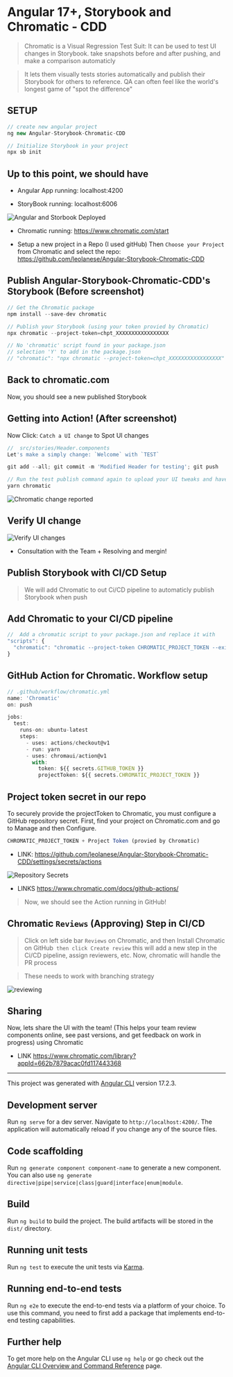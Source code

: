 # Angular 17+, Storybook and Chromatic - CDD

> Chromatic is a Visual Regression Test Suit: It can be used to test UI changes in Storybook.
 take snapshots before and after pushing, and make a comparison automaticly

> It lets them visually tests stories automatically and publish their Storybook for others to reference. QA can often feel like the world's longest game of "spot the difference"

## SETUP

```js
// create new angular project
ng new Angular-Storybook-Chromatic-CDD

// Initialize Storybook in your project
npx sb init
```

## Up to this point, we should have

- Angular App running:
localhost:4200

- StoryBook running:
localhost:6006

![Angular and Storbook Deployed](./src/app/assets/AngularAndStorybookDeployed.png)

- Chromatic running:
https://www.chromatic.com/start

- Setup a new project in a Repo (I used gitHub)
Then `Choose your Project` from Chromatic and select the repo:
https://github.com/leolanese/Angular-Storybook-Chromatic-CDD

## Publish Angular-Storybook-Chromatic-CDD's Storybook (Before screenshot)

```js
// Get the Chromatic package
npm install --save-dev chromatic

// Publish your Storybook (using your token provied by Chromatic)
npx chromatic --project-token=chpt_XXXXXXXXXXXXXXXXX

// No 'chromatic' script found in your package.json
// selection 'Y' to add in the package.json
// "chromatic": "npx chromatic --project-token=chpt_XXXXXXXXXXXXXXXXX"
```

## Back to chromatic.com
Now,  you should see a new published Storybook

## Getting into Action! (After screenshot)
Now Click: `Catch a UI change` to Spot UI changes

```js
//  src/stories/Header.components
Let's make a simply change: `Welcome` with `TEST`

git add --all; git commit -m 'Modified Header for testing'; git push

// Run the test publish command again to upload your UI tweaks and have Chromatic catch your changes
yarn chromatic
```

![Chromatic change reported](./src/app/assets/componentChanged.png)

## Verify UI change

![Verify UI changes](./src/app/assets/VerifyUIChanges.png)

- Consultation with the Team + Resolving and mergin!


## Publish Storybook with CI/CD Setup

> We will add Chromatic to out Ci/CD pipeline to automaticly publish Storybook when push

## Add Chromatic to your CI/CD pipeline

```js
//  Add a chromatic script to your package.json and replace it with
"scripts": {
  "chromatic": "chromatic --project-token CHROMATIC_PROJECT_TOKEN --exit-zero-on-changes"
}
```

## GitHub Action for Chromatic. Workflow setup

```js
// .github/workflow/chromatic.yml
name: 'Chromatic'
on: push

jobs:
  test:
    runs-on: ubuntu-latest
    steps:
      - uses: actions/checkout@v1
      - run: yarn
      - uses: chromaui/action@v1
        with:
          token: ${{ secrets.GITHUB_TOKEN }}
          projectToken: ${{ secrets.CHROMATIC_PROJECT_TOKEN }}
```

## Project token secret  in our repo

To securely provide the projectToken to Chromatic, you must configure a GitHub repository secret. First, find your project on Chromatic.com and go to Manage and then Configure.

```js
CHROMATIC_PROJECT_TOKEN + Project Token (provied by Chromatic)
```

- LINK:
https://github.com/leolanese/Angular-Storybook-Chromatic-CDD/settings/secrets/actions

![Repository Secrets](./src/app/assets/RepositorySecrets.png)

- LINKS
https://www.chromatic.com/docs/github-actions/


> Now, we should see the Action running in GitHub!

## Chromatic `Reviews` (Approving) Step in CI/CD

> Click on left side bar `Reviews` on Chromatic, and then Install Chromatic on GitHub` then click Create review` this will add a new step in the Ci/CD pipeline, assign reviewers, etc. Now, chromatic will handle the PR process

> These needs to work with branching strategy

![reviewing](./src/app/assets/Reviewing.png)

## Sharing

Now, lets share the UI with the team! (This helps your team review components online, see past versions, and get feedback on work in progress) using Chromatic

- LINK
https://www.chromatic.com/library?appId=662b7879acac0fd117443368

---

This project was generated with [Angular CLI](https://github.com/angular/angular-cli) version 17.2.3.

## Development server

Run `ng serve` for a dev server. Navigate to `http://localhost:4200/`. The application will automatically reload if you change any of the source files.

## Code scaffolding

Run `ng generate component component-name` to generate a new component. You can also use `ng generate directive|pipe|service|class|guard|interface|enum|module`.

## Build

Run `ng build` to build the project. The build artifacts will be stored in the `dist/` directory.

## Running unit tests

Run `ng test` to execute the unit tests via [Karma](https://karma-runner.github.io).

## Running end-to-end tests

Run `ng e2e` to execute the end-to-end tests via a platform of your choice. To use this command, you need to first add a package that implements end-to-end testing capabilities.

## Further help

To get more help on the Angular CLI use `ng help` or go check out the [Angular CLI Overview and Command Reference](https://angular.io/cli) page.
